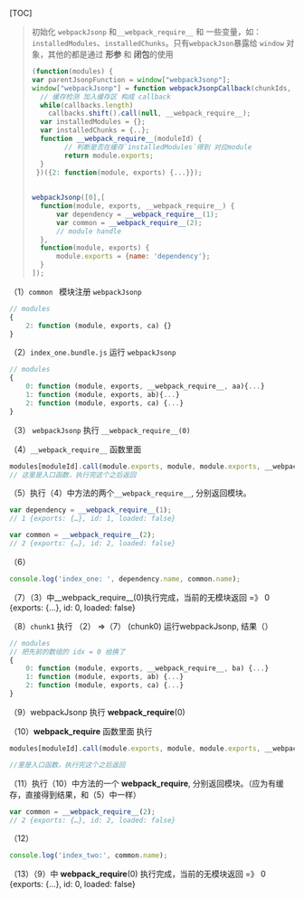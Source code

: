[TOC]
> 初始化 `webpackJsonp` 和`__webpack_require__`  和 一些变量，如：`installedModules`、`installedChunks`。只有`webpackJson`暴露给 `window` 对象，其他的都是通过 **形参** 和 **闭包**的使用
>
> ```js
> (function(modules) {
> var parentJsonpFunction = window["webpackJsonp"];
> window["webpackJsonp"] = function webpackJsonpCallback(chunkIds, moreModules) {
>   // 缓存检测 加入缓存区 构成 callback
>   while(callbacks.length)
>     callbacks.shift().call(null, __webpack_require__);
>   var installedModules = {};
>   var installedChunks = {..};
>   function __webpack_require__(moduleId) {
>         // 判断是否在缓存`installedModules`得到 对应module
>         return module.exports;
>   }
>  })({2: function(module, exports) {...}});
>      
>      
> webpackJsonp([0],[
>   function(module, exports, __webpack_require__) {
>       var dependency = __webpack_require__(1);
>       var common = __webpack_require__(2);
>       // module handle
>   },
>   function(module, exports) {
>       module.exports = {name: 'dependency'};
>   }
> ]);
> ```
>
> 

（1）`common ` 模块注册 `webpackJsonp`

```js
// modules
{
    2: function (module, exports, ca) {}
}
```

（2）`index_one.bundle.js` 运行 `webpackJsonp`

```js
// modules
{
    0: function (module, exports, __webpack_require__, aa){...}
    1: function (module, exports, ab){...}
    2: function (module, exports, ca) {...}
}
```

（3） `webpackJsonp` 执行 `__webpack_require__(0)`

（4）`__webpack_require__` 函数里面

```js
modules[moduleId].call(module.exports, module, module.exports, __webpack_require__);
// 这里是入口函数，执行完这个之后返回
```

（5）执行（4）中方法的两个`__webpack_require__`, 分别返回模块。

```js
var dependency = __webpack_require__(1);
// 1 {exports: {…}, id: 1, loaded: false}

var common = __webpack_require__(2);
// 2 {exports: {…}, id: 2, loaded: false}
```

（6） 

```js
console.log('index_one: ', dependency.name, common.name);
```

（7）（3）中__webpack_require__(0)执行完成，当前的无模块返回  =》 0 {exports: {…}, id: 0, loaded: false}

（8）`chunk1` 执行 （2） =>（7）
    (chunk0) 运行webpackJsonp, 结果（）
     

```js
// modules
// 把先前的数组的 idx = 0 给换了
{
    0: function (module, exports, __webpack_require__, ba) {...}
    1: function (module, exports, ab) {...}                    
    2: function (module, exports, ca) {...}                
}
```

（9）webpackJsonp 执行 __webpack_require__(0)

（10）__webpack_require__ 函数里面 执行

```js
modules[moduleId].call(module.exports, module, module.exports, __webpack_require__);这

//里是入口函数，执行完这个之后返回
```

（11）执行（10）中方法的一个 __webpack_require__, 分别返回模块。（应为有缓存，直接得到结果，和（5）中一样）
    

```js
var common = __webpack_require__(2);      
// 2 {exports: {…}, id: 2, loaded: false}
```

（12）

```js
console.log('index_two:', common.name);
```

（13）（9）中 __webpack_require__(0) 执行完成，当前的无模块返回  =》 0 {exports: {…}, id: 0, loaded: false}

